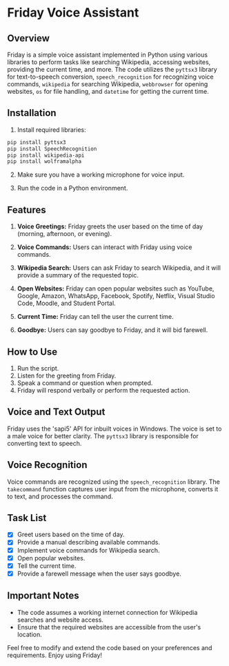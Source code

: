 # Friday Voice Assistant

## Overview

Friday is a simple voice assistant implemented in Python using various libraries to perform tasks like searching Wikipedia, accessing websites, providing the current time, and more. The code utilizes the `pyttsx3` library for text-to-speech conversion, `speech_recognition` for recognizing voice commands, `wikipedia` for searching Wikipedia, `webbrowser` for opening websites, `os` for file handling, and `datetime` for getting the current time.

## Installation

1. Install required libraries:

```bash
pip install pyttsx3
pip install SpeechRecognition
pip install wikipedia-api
pip install wolframalpha
```

2. Make sure you have a working microphone for voice input.

3. Run the code in a Python environment.

## Features

1. **Voice Greetings:** Friday greets the user based on the time of day (morning, afternoon, or evening).

2. **Voice Commands:** Users can interact with Friday using voice commands.

3. **Wikipedia Search:** Users can ask Friday to search Wikipedia, and it will provide a summary of the requested topic.

4. **Open Websites:** Friday can open popular websites such as YouTube, Google, Amazon, WhatsApp, Facebook, Spotify, Netflix, Visual Studio Code, Moodle, and Student Portal.

5. **Current Time:** Friday can tell the user the current time.

6. **Goodbye:** Users can say goodbye to Friday, and it will bid farewell.

## How to Use

1. Run the script.
2. Listen for the greeting from Friday.
3. Speak a command or question when prompted.
4. Friday will respond verbally or perform the requested action.

## Voice and Text Output

Friday uses the 'sapi5' API for inbuilt voices in Windows. The voice is set to a male voice for better clarity. The `pyttsx3` library is responsible for converting text to speech.

## Voice Recognition

Voice commands are recognized using the `speech_recognition` library. The `takecommand` function captures user input from the microphone, converts it to text, and processes the command.

## Task List

- [x] Greet users based on the time of day.
- [x] Provide a manual describing available commands.
- [x] Implement voice commands for Wikipedia search.
- [x] Open popular websites.
- [x] Tell the current time.
- [x] Provide a farewell message when the user says goodbye.

## Important Notes

- The code assumes a working internet connection for Wikipedia searches and website access.
- Ensure that the required websites are accessible from the user's location.

Feel free to modify and extend the code based on your preferences and requirements. Enjoy using Friday!

